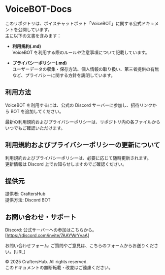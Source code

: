 # VoiceBOT-Docs
このリポジトリは、ボイスチャットボット「VoiceBOT」に関する公式ドキュメントを公開しています。  
主に以下の文書を含みます：

- **利用規約(.md)**  
VoiceBOT を利用する際のルールや注意事項について記載しています。

- **プライバシーポリシー(.md)**  
ユーザーデータの収集・保存方法、個人情報の取り扱い、第三者提供の有無など、プライバシーに関する方針を説明しています。

## 利用方法
VoiceBOT を利用するには、公式の Discord サーバーに参加し、招待リンクから BOT を追加してください。

最新の利用規約およびプライバシーポリシーは、リポジトリ内の各ファイルからいつでもご確認いただけます。

## 利用規約およびプライバシーポリシーの更新について
利用規約およびプライバシーポリシーは、必要に応じて随時更新されます。  
更新情報は Discord 上でお知らせしますのでご確認ください。

## 提供元
提供者: CraftersHub  
提供方法: Discord BOT

## お問い合わせ・サポート
Discord: 公式サーバーへの参加はこちらから。[https://discord.com/invite/7AAYWrYvaA]

お問い合わせフォーム: ご質問やご意見は、こちらのフォームからお送りください。[URL]  

© 2025 CraftersHub. All rights reserved.  
このドキュメントの無断転載・改変はご遠慮ください。
